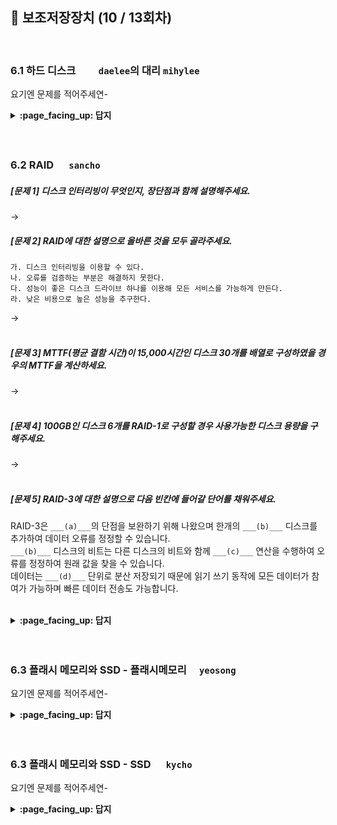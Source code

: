 ## 🦄 보조저장장치 (10 / 13회차)
<br>

### 6.1 하드 디스크　　	`daelee`의 대리 `mihylee`

요기엔 문제를 적어주세연-

<details>
<summary> <b> :page_facing_up: 답지 </b>  </summary><br>
  
#### 🔎디스크 구조 [문제1~3]
##### [문제1]<br>보기를 참고하여 빈 칸에 들어갈 알맞은 요소를 골라주세요
```
<보기>
디스크 팔(disk arm) - 직선 모양의 금속체
구동장치(actuator) - 디스크 팔 끝 부분에 설치된 장치
헤드(head) - 전도성 코일을 통하여 표면을 자화시킴으로써 데이터를 저장하거나 데이터를 읽을때 사용하는 부분
트랙(track) - 디스크 표면에 존재하는 여러 개의 동심원
섹터(sector) - 디스크에 한 번 쓰거나 읽는 동작이 수행되는 최소의 물리적 단위
```

##### [문제2]<br>다음 디스크 드라이브 구성요소 중 탐색시간과 관계가 없는 것은 무엇일까요? (기본 6.1)
- 가. 디스크 팔
- 나. 헤드
- 다. 트랙
- 라. 회전축 `(정답)`


##### [문제3]<br>다음 그림을 참고하여 문장을 완성해 주세요
- 트랙의 수는 `(a)4`개이다. 
- 각 트랙은 `(b)8`개의 섹터들로 나누어져있다.

#### 🔎디스크 형식화작업(disk formatting)

##### [문제4]<br>그림의 디스크 형식화작업의 예시를 참고하여 빈칸을 채워주세요.
- 트랙 및 섹터의 데이터 형식필드의 시작점을 구별하는 특수한 비트 패턴 : `(a) SYNCH 바이트`
- 오류검출을 위한 코드 : `(b) CRC(cyclic redundancy checking)`


#### 🔎디스크 액세스 [문제5~9]

##### [문제5]<br>등각속도 방식(CAV)의 특징이 아닌 것은 무엇일까요? (기본6.4)
가. 모든 트랙의 저장 밀도가 같다. `(정답)`
나. 회전 구동장치가 간단하다.
다. 디스크 평판이 일정한 속도로 회전한다
라. 디스크 저장 공간이 비효율적으로 사용된다.

##### [문제6]<br>다중영역기록(MZR)방식의 특징이 아닌 것은 무엇일까요? (기본6.5)
가. 디스크 상의 트랙들이 여러 영역으로 나누어진다.
나. 같은 영역에 속한 트랙들에는 같은 수의 비트들이 저장된다.
다. 트랙이 속한 영역에 상관없이 데이터 읽기 시간이 동일하다. `(정답)`
라. 디스크 저장 공간이 효율적으로 사용된다.

##### [문제 7]<br>다음은 디스크 액세스 과정입니다. 보기에서 알맞은 시간을 골라주세요.

<디스크 액세스 과정><br/>
1. 헤드를 해당 트랙으로 이동시킨다. : `(a)탐색 시간(seek time)`
2. 원하는 데이터가 저장된 섹터가 헤드 아래로 회전되어 올때까지 기다린다. : `(b)회전 지연 시간(rotational latency)`
3. 원하는 데이터를 전송한다. : `(c)데이터 전송 시간(data transfer time)`
```
<보기>
데이터 전송 시간(data transfer time)
회전 지연 시간(rotational latency)
탐색 시간(seek time)
```

##### [문제 8]<br>(고도의 수학적 지식을 요하는 계산문제) 회전 속도가 7200rpm인 디스크의 최대 회전지연 시간은 얼마일까요?(기본 6.3)
- 정답: 8.33ms
- 풀이
  - 7200 (rot / min) * (min / 60 sec) = 120 rot / sec
  - 1 / 120 (sec / rot) = 0.00833(s) =  8.33(ms)

##### [문제 9]<br>마무리 OX문제
- 그림과 같이 구성요소를 디스크 드라이브라고 한다. (O)
- 그림과 같이 평판의 양쪽 면이 모두 자화물질로 코팅된 양면 디스크(double-sided disk)이라 하고 대부분의 디스크들은 양면 디스크이다. (O)
- 다중-평판 디스크 드라이브에서 동일한 반경에 위치한 트랙들의 집합을 트랙터라고한다. (X, 실린더)
- 직렬ATA버스와 같은 고속의 인터페이스들이 사용되면서 데이터 전송시간은 100mbps ~200mbps 수준으로 높아졌다. (X, 600mbps 수준)

</details>
<br><br>

###  6.2 RAID 　	`sancho`

##### [문제 1] 디스크 인터리빙이 무엇인지, 장단점과 함께 설명해주세요.
->
<br>
  
##### [문제 2] RAID에 대한 설명으로 올바른 것을 모두 골라주세요.
```
가. 디스크 인터리빙을 이용할 수 있다.
나. 오류를 검증하는 부분은 해결하지 못한다.
다. 성능이 좋은 디스크 드라이브 하나를 이용해 모든 서비스를 가능하게 만든다.
라. 낮은 비용으로 높은 성능을 추구한다.
```
->
<br> <br>

##### [문제 3] MTTF(평균 결함 시간)이 15,000시간인 디스크 30개를 배열로 구성하였을 경우의 MTTF을 계산하세요.
->
<br> <br>
##### [문제 4] 100GB인 디스크 6개를 RAID-1로 구성할 경우 사용가능한 디스크 용량을 구해주세요.
->
<br> <br>

##### [문제 5] RAID-3에 대한 설명으로 다음 빈칸에 들어갈 단어를 채워주세요.
RAID-3은 ```___(a)___```의 단점을 보완하기 위해 나왔으며 한개의 ```___(b)___``` 디스크를 추가하여 데이터 오류를 정정할 수 있습니다. <br>
```___(b)___``` 디스크의 비트는 다른 디스크의 비트와 함께 ```___(c)___``` 연산을 수행하여 오류를 정정하여 원래 값을 찾을 수 있습니다. <br>
데이터는 ```___(d)___``` 단위로 분산 저장되기 때문에 읽기 쓰기 동작에 모든 데이터가 참여가 가능하며 빠른 데이터 전송도 가능합니다.
<br> <br>


<details>
<summary> <b> :page_facing_up: 답지 </b>  </summary><br>
  
##### [문제 1] 디스크 인터리빙이 무엇인지, 장단점과 함께 설명해주세요.
```
디스크 인터리빙이란, 여러 개의 디스크를 분산 저장하는 기술을 말하구요. 
여러 블록을 여러 디스크에 동시에 쓰고 읽을 수 있기 때문에 병목현상을 줄일 수 있다는 장점이 있으면서도,
한 디스크에 결함이 생기면 전체 데이터 파일이 손상되는 문제점을 가지고 있습니다. 
```
<br> <br>
  
##### [문제 2] RAID에 대한 설명으로 올바른 것을 모두 골라주세요.

```
가. 디스크 인터리빙을 이용할 수 있다.
나. 오류를 검증하는 부분은 해결하지 못한다.
다. 성능이 좋은 디스크 드라이브 하나를 이용해 모든 서비스를 가능하게 만든다.
라. 낮은 비용으로 높은 성능을 추구한다.
```

```
정답: 가, 라
'가'와 '라'는 바른 설명이고,
'나'의 경우 RAID-2의 검사디스크 또는 RAID-3과 4의 패리티 디스크와 같이 오류를 검증할 수 있기 때문에 틀렸고
'다'의 경우 반대로 여러 디스크를 이용하여 성능을 향상시키는 것이 RAID이므로 틀렸습니다.
```
<br> <br>

##### [문제 3] MTTF(평균 결함 시간)이 15,000시간인 디스크 30개를 배열로 구성하였을 경우의 MTTF을 계산하세요.
```
정답: 500시간
디스크를 배열로 구성하게 될 경우 신뢰도가 낮아지며 이 경우 MTTF는 (단일 디스크의 MTTF)/(배열 내 디스크 수)입니다.  
15000/30은 500이므로 MTTF는 500시간입니다.
```
<br> <br>
##### [문제 4] 100GB인 디스크 6개를 RAID-1로 구성할 경우 사용가능한 디스크 용량을 구해주세요.
```
정답: 300GB
RAID-1은 디스크 미러링 방식이라고도 부르며 디스크가 짝을 이루어 읽고 쓰는 방식입니다.
100GB 6개의 디스크가 있다면 3개의 데이터 디스크와 3개의 미러 디스크로 구성되며 전체 용량의 절반인 300GB만 사용할 수 있습니다. 
```
<br> <br>
##### [문제 5] RAID-3에 대한 설명으로 다음 빈칸에 들어갈 단어를 채워주세요.
RAID-3은 ```RAID-2```의 단점을 보완하기 위해 나왔으며 한개의 ```패러티``` 디스크를 추가하여 데이터 오류를 정정할 수 있습니다. <br>
```패러티``` 디스크의 비트는 다른 디스크의 비트와 함께 ```exclusive-OR``` 연산을 수행하여 오류를 정정하여 원래 값을 찾을 수 있습니다. <br>
데이터는 ```비트``` 단위로 분산 저장되기 때문에 읽기 쓰기 동작에 모든 데이터가 참여가 가능하며 빠른 데이터 전송도 가능합니다.
<br>

</details>
<br><br>

### 6.3 플래시 메모리와 SSD - 플래시메모리　	`yeosong`

요기엔 문제를 적어주세연-

<details>
<summary> <b> :page_facing_up: 답지 </b>  </summary><br>
  
답지의 구성은<br>
문제와 동일하게 부탁드려연-

</details>
<br><br>

### 6.3 플래시 메모리와 SSD - SSD 　	`kycho`

요기엔 문제를 적어주세연-

<details>
<summary> <b> :page_facing_up: 답지 </b>  </summary><br>
  
답지의 구성은<br>
문제와 동일하게 부탁드려연-

</details>
<br><br>
